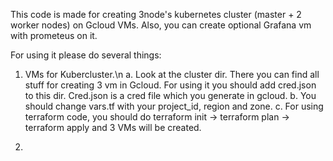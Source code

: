 This code is made for creating 3node's kubernetes cluster (master + 2 worker nodes) on Gcloud VMs.
Also, you can create optional Grafana vm with prometeus on it.

For using it please do several things:

1. VMs for Kubercluster.\n
  a. Look at the cluster dir. There you can find all stuff for creating 3 vm in Gcloud. For using it you should add cred.json to this dir. Cred.json is a cred file which you generate in gcloud. 
  b. You should change vars.tf with your project_id, region and zone.
  c. For using terraform code, you should do terraform init -> terraform plan -> terraform apply and 3 VMs will be created.

2. 
